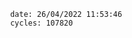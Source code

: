 

                date: 26/04/2022 11:53:46
                cycles: 107820

                         